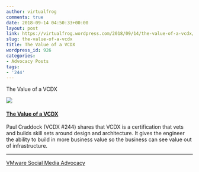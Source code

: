 ```yaml
---
author: virtualfrog
comments: true
date: 2018-09-14 04:50:33+00:00
layout: post
link: https://virtualfrog.wordpress.com/2018/09/14/the-value-of-a-vcdx/
slug: the-value-of-a-vcdx
title: The Value of a VCDX
wordpress_id: 926
categories:
- Advocacy Posts
tags:
- '244'
---
```


The Value of a VCDX

[![](https://d3utlhu53nfcwz.cloudfront.net/171901/cdnImage/article/829476e1-5ef3-40b7-ac2b-fec301b16f20/?size=Box320)](http://bit.ly/2D2aE5Y)

#### [The Value of a VCDX](http://bit.ly/2D2aE5Y)

Paul Craddock (VCDX #244) shares that VCDX is a certification that vets and builds skill sets around design and architecture. It gives the engineer the ability to build in more business value so the business can see value out of infrastructure.

* * *

[VMware Social Media Advocacy](http://advocacy.vmware.com)
